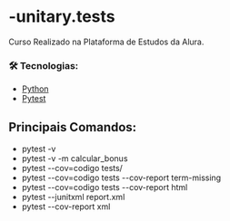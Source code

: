 # -unitary.tests
Curso Realizado na Plataforma de Estudos da Alura.

### 🛠 Tecnologias:
- [Python](https://www.python.org/)
- [Pytest](https://docs.pytest.org/en/7.2.x/)

## Principais Comandos:
- pytest -v
- pytest -v -m calcular_bonus
- pytest --cov=codigo tests/
- pytest --cov=codigo tests --cov-report term-missing
- pytest --cov=codigo tests --cov-report html
- pytest --junitxml report.xml
- pytest --cov-report xml

